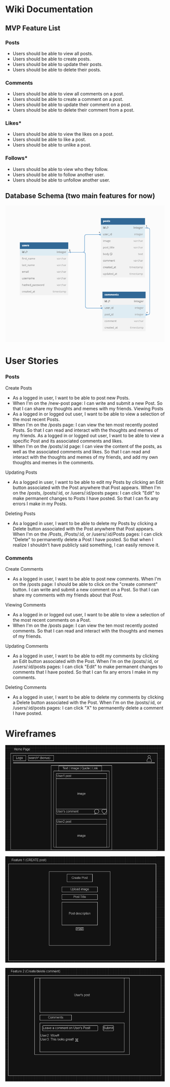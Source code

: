 # Wiki Documentation

## MVP Feature List

### Posts
- Users should be able to view all posts.
- Users should be able to create posts.
- Users should be able to update their posts.
- Users should be able to delete their posts.
### Comments
- Users should be able to view all comments on a post.
- Users should be able to create a comment on a post.
- Users should be able to update their comment on a post.
- Users should be able to delete their comment from a post.

### Likes*
- Users should be able to view the likes on a post.
- Users should be able to like a post.
- Users should be able to unlike a post.
### Follows*
- Users should be able to view who they follow.
- Users should be able to follow another user.
- Users should be able to unfollow another user.

## Database Schema (two main features for now)
![Alt text](schema.png)

# User Stories

### Posts
Create Posts
- As a logged in user, I want to be able to post new Posts.
- When I'm on the /new-post page:
I can write and submit a new Post.
So that I can share my thoughts and memes with my friends.
Viewing Posts
- As a logged in or logged out user, I want to be able to view a selection of the most recent Posts.
- When I'm on the /posts page:
I can view the ten most recently posted Posts.
So that I can read and interact with the thoughts and memes of my friends.
As a logged in or logged out user, I want to be able to view a specific Post and its associated comments and likes.
- When I'm on the /posts/:id page:
I can view the content of the posts, as well as the associated comments and likes.
So that I can read and interact with the thoughts and memes of my friends, and add my own thoughts and memes in the comments.

Updating Posts
- As a logged in user, I want to be able to edit my Posts by clicking an Edit button associated with the Post anywhere that Post appears.
When I'm on the /posts, /posts/:id, or /users/:id/posts pages:
I can click "Edit" to make permanent changes to Posts I have posted.
So that I can fix any errors I make in my Posts.

Deleting Posts
- As a logged in user, I want to be able to delete my Posts by clicking a Delete button associated with the Post anywhere that Post appears.
When I'm on the /Posts, /Posts/:id, or /users/:id/Posts pages:
I can click "Delete" to permanently delete a Post I have posted.
So that when I realize I shouldn't have publicly said something, I can easily remove it.
### Comments
Create Comments
- As a logged in user, I want to be able to post new comments.
When I'm on the /posts page:
I should be able to click on the "create comment" button.
I can write and submit a new comment on a Post.
So that I can share my comments with my friends about that Post.

Viewing Comments
- As a logged in or logged out user, I want to be able to view a selection of the most recent comments on a Post.
- When I'm on the /posts page:
I can view the ten most recently posted comments.
So that I can read and interact with the thoughts and memes of my friends.

Updating Comments
- As a logged in user, I want to be able to edit my comments by clicking an Edit button associated with the Post.
When I'm on the /posts/:id, or /users/:id/posts pages:
I can click "Edit" to make permanent changes to comments that I have posted.
So that I can fix any errors I make in my comments.

Deleting Comments
- As a logged in user, I want to be able to delete my comments by clicking a Delete button associated with the Post.
When I'm on the /posts/:id, or /users/:id/posts pages:
I can click "X" to permanently delete a comment I have posted.

# Wireframes 

![Alt text](image.png)

![Alt text](image-1.png)

![Alt text](image-2.png)